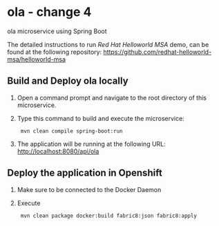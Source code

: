 # ola - change 4
ola microservice using Spring Boot

The detailed instructions to run *Red Hat Helloworld MSA* demo, can be found at the following repository: <https://github.com/redhat-helloworld-msa/helloworld-msa>


Build and Deploy ola locally
----------------------------

1. Open a command prompt and navigate to the root directory of this microservice.
2. Type this command to build and execute the microservice:

        mvn clean compile spring-boot:run

3. The application will be running at the following URL: <http://localhost:8080/api/ola>


Deploy the application in Openshift
-----------------------------------

1. Make sure to be connected to the Docker Daemon
2. Execute

		mvn clean package docker:build fabric8:json fabric8:apply

